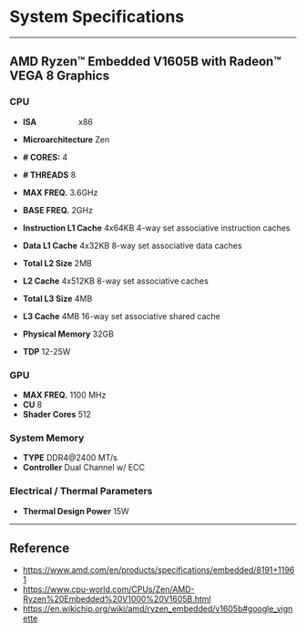 # System Specifications

---
## AMD Ryzen™ Embedded V1605B with Radeon™ VEGA 8 Graphics

### CPU

- **ISA**                   &emsp;&emsp;&emsp;&emsp;&emsp;x86
- **Microarchitecture**     Zen

- **# CORES:**				4
- **# THREADS**				8

- **MAX FREQ.**				3.6GHz
- **BASE FREQ.**			2GHz

- **Instruction L1 Cache**	4x64KB 4-way set associative instruction caches
- **Data L1 Cache**			4x32KB 8-way set associative data caches

- **Total L2 Size**			2MB
- **L2 Cache**				4x512KB 8-way set associative caches

- **Total L3 Size**			4MB
- **L3 Cache**				4MB 16-way set associative shared cache

- **Physical Memory**		32GB

- **TDP**					12-25W

### GPU

- **MAX FREQ.**				1100 MHz
- **CU**					8
- **Shader Cores**			512

### System Memory

- **TYPE**					DDR4@2400 MT/s
- **Controller** 			Dual Channel w/ ECC

### Electrical / Thermal Parameters

- **Thermal Design Power**	15W

---
## Reference

- https://www.amd.com/en/products/specifications/embedded/8191+11961
- https://www.cpu-world.com/CPUs/Zen/AMD-Ryzen%20Embedded%20V1000%20V1605B.html
- https://en.wikichip.org/wiki/amd/ryzen_embedded/v1605b#google_vignette




